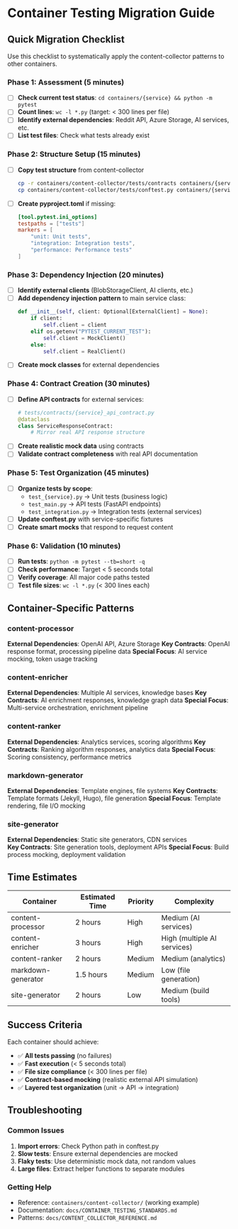 # Container Testing Migration Guide

## Quick Migration Checklist

Use this checklist to systematically apply the content-collector patterns to other containers.

### Phase 1: Assessment (5 minutes)
- [ ] **Check current test status**: `cd containers/{service} && python -m pytest`
- [ ] **Count lines**: `wc -l *.py` (target: < 300 lines per file)
- [ ] **Identify external dependencies**: Reddit API, Azure Storage, AI services, etc.
- [ ] **List test files**: Check what tests already exist

### Phase 2: Structure Setup (15 minutes)
- [ ] **Copy test structure** from content-collector
  ```bash
  cp -r containers/content-collector/tests/contracts containers/{service}/tests/
  cp containers/content-collector/tests/conftest.py containers/{service}/tests/
  ```
- [ ] **Create pyproject.toml** if missing:
  ```toml
  [tool.pytest.ini_options]
  testpaths = ["tests"]
  markers = [
      "unit: Unit tests",
      "integration: Integration tests", 
      "performance: Performance tests"
  ]
  ```

### Phase 3: Dependency Injection (20 minutes)
- [ ] **Identify external clients** (BlobStorageClient, AI clients, etc.)
- [ ] **Add dependency injection pattern** to main service class:
  ```python
  def __init__(self, client: Optional[ExternalClient] = None):
      if client:
          self.client = client
      elif os.getenv("PYTEST_CURRENT_TEST"):
          self.client = MockClient()
      else:
          self.client = RealClient()
  ```
- [ ] **Create mock classes** for external dependencies

### Phase 4: Contract Creation (30 minutes)
- [ ] **Define API contracts** for external services:
  ```python
  # tests/contracts/{service}_api_contract.py
  @dataclass 
  class ServiceResponseContract:
      # Mirror real API response structure
  ```
- [ ] **Create realistic mock data** using contracts
- [ ] **Validate contract completeness** with real API documentation

### Phase 5: Test Organization (45 minutes)
- [ ] **Organize tests by scope**:
  - `test_{service}.py` → Unit tests (business logic)
  - `test_main.py` → API tests (FastAPI endpoints)  
  - `test_integration.py` → Integration tests (external services)
- [ ] **Update conftest.py** with service-specific fixtures
- [ ] **Create smart mocks** that respond to request content

### Phase 6: Validation (10 minutes)
- [ ] **Run tests**: `python -m pytest --tb=short -q`
- [ ] **Check performance**: Target < 5 seconds total
- [ ] **Verify coverage**: All major code paths tested
- [ ] **Test file sizes**: `wc -l *.py` (< 300 lines each)

## Container-Specific Patterns

### content-processor
**External Dependencies**: OpenAI API, Azure Storage
**Key Contracts**: OpenAI response format, processing pipeline data
**Special Focus**: AI service mocking, token usage tracking

### content-enricher  
**External Dependencies**: Multiple AI services, knowledge bases
**Key Contracts**: AI enrichment responses, knowledge graph data
**Special Focus**: Multi-service orchestration, enrichment pipeline

### content-ranker
**External Dependencies**: Analytics services, scoring algorithms
**Key Contracts**: Ranking algorithm responses, analytics data
**Special Focus**: Scoring consistency, performance metrics

### markdown-generator
**External Dependencies**: Template engines, file systems
**Key Contracts**: Template formats (Jekyll, Hugo), file generation
**Special Focus**: Template rendering, file I/O mocking

### site-generator
**External Dependencies**: Static site generators, CDN services  
**Key Contracts**: Site generation tools, deployment APIs
**Special Focus**: Build process mocking, deployment validation

## Time Estimates

| Container | Estimated Time | Priority | Complexity |
|-----------|----------------|----------|------------|
| content-processor | 2 hours | High | Medium (AI services) |
| content-enricher | 3 hours | High | High (multiple AI services) |
| content-ranker | 2 hours | Medium | Medium (analytics) |
| markdown-generator | 1.5 hours | Medium | Low (file generation) |
| site-generator | 2 hours | Low | Medium (build tools) |

## Success Criteria

Each container should achieve:
- ✅ **All tests passing** (no failures)
- ✅ **Fast execution** (< 5 seconds total)
- ✅ **File size compliance** (< 300 lines per file)
- ✅ **Contract-based mocking** (realistic external API simulation)
- ✅ **Layered test organization** (unit → API → integration)

## Troubleshooting

### Common Issues
1. **Import errors**: Check Python path in conftest.py
2. **Slow tests**: Ensure external dependencies are mocked
3. **Flaky tests**: Use deterministic mock data, not random values
4. **Large files**: Extract helper functions to separate modules

### Getting Help
- Reference: `containers/content-collector/` (working example)
- Documentation: `docs/CONTAINER_TESTING_STANDARDS.md`
- Patterns: `docs/CONTENT_COLLECTOR_REFERENCE.md`